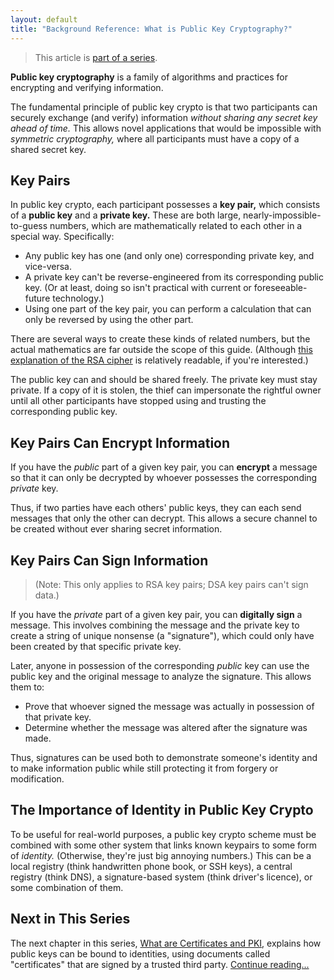 ```yaml
---
layout: default
title: "Background Reference: What is Public Key Cryptography?"
---
```


[certs]: ./certificates_pki.html
[index]: ./index.html
[rsa_explanation]: http://www.muppetlabs.com/~breadbox/txt/rsa.html

> This article is [part of a series][index].

**Public key cryptography** is a family of algorithms and practices for encrypting and verifying information.

The fundamental principle of public key crypto is that two participants can securely exchange (and verify) information _without sharing any secret key ahead of time._ This allows novel applications that would be impossible with _symmetric cryptography,_ where all participants must have a copy of a shared secret key.

Key Pairs
-----

In public key crypto, each participant possesses a **key pair,** which consists of a **public key** and a **private key.** These are both large, nearly-impossible-to-guess numbers, which are mathematically related to each other in a special way. Specifically:

* Any public key has one (and only one) corresponding private key, and vice-versa.
* A private key can't be reverse-engineered from its corresponding public key. (Or at least, doing so isn't practical with current or foreseeable-future technology.)
* Using one part of the key pair, you can perform a calculation that can only be reversed by using the other part.

There are several ways to create these kinds of related numbers, but the actual mathematics are far outside the scope of this guide. (Although [this explanation of the RSA cipher][rsa_explanation] is relatively readable, if you're interested.)

The public key can and should be shared freely. The private key must stay private. If a copy of it is stolen, the thief can impersonate the rightful owner until all other participants have stopped using and trusting the corresponding public key.

Key Pairs Can Encrypt Information
-----

If you have the _public_ part of a given key pair, you can **encrypt** a message so that it can only be decrypted by whoever possesses the corresponding _private_ key.

Thus, if two parties have each others' public keys, they can each send messages that only the other can decrypt. This allows a secure channel to be created without ever sharing secret information.


Key Pairs Can Sign Information
-----

> (Note: This only applies to RSA key pairs; DSA key pairs can't sign data.)

If you have the _private_ part of a given key pair, you can **digitally sign** a message. This involves combining the message and the private key to create a string of unique nonsense (a "signature"), which could only have been created by that specific private key.

Later, anyone in possession of the corresponding _public_ key can use the public key and the original message to analyze the signature. This allows them to:

* Prove that whoever signed the message was actually in possession of that private key.
* Determine whether the message was altered after the signature was made.

Thus, signatures can be used both to demonstrate someone's identity and to make information public while still protecting it from forgery or modification.

The Importance of Identity in Public Key Crypto
-----

To be useful for real-world purposes, a public key crypto scheme must be combined with some other system that links known keypairs to some form of _identity._ (Otherwise, they're just big annoying numbers.) This can be a local registry (think handwritten phone book, or SSH keys), a central registry (think DNS), a signature-based system (think driver's licence), or some combination of them.


Next in This Series
-----

The next chapter in this series, [What are Certificates and PKI][certs], explains how public keys can be bound to identities, using documents called "certificates" that are signed by a trusted third party. [Continue reading...][certs]
